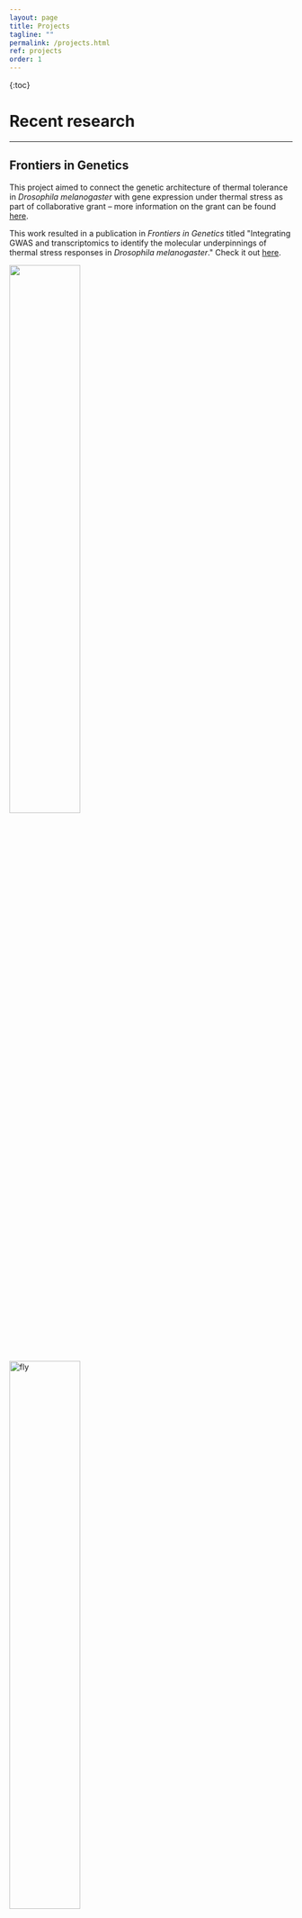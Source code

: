 ```yaml
---
layout: page
title: Projects
tagline: ""
permalink: /projects.html
ref: projects
order: 1
---
```


{:toc}

# Recent research
---

## Frontiers in Genetics

This project aimed to connect the genetic architecture of thermal tolerance in _Drosophila melanogaster_ with gene expression under thermal stress as part of collaborative grant – more information on the grant can be found <a href = "https://www.thermofly.org/" target="_blank">here</a>.

This work resulted in a publication in _Frontiers in Genetics_ titled "Integrating GWAS and transcriptomics to identify the molecular underpinnings of thermal stress responses in _Drosophila melanogaster_." Check it out <a href="publications/lecheta_et_al_2020.pdf" target="_blank"> here</a>.

<div class="row">
  <img src="https://tsoleary.github.io/projects_page/ctmin_max.png" style="width:50%">
  <img src="https://tsoleary.github.io/projects_page/ora.png" alt="fly" style="width:50%">
</div>

<ul style="list-style-type:circle;">
  <li><a href="https://tsoleary.github.io/rna_seq/cahan/scripts/tso_analysis.html" target="_blank" >Supplementary Figures & Analysis</a></li>
  <li><a href = "https://tsoleary.github.io/rna_seq/cahan/results/whole_body_heat_cold_shock_report.html" target="_blank">RNAseq Quality Control & Figures</a></li>
</ul>  

# Post-undergraduate research
---

## Hypertrophic cardiomyopathy

<div class="row">
  <img src="https://tsoleary.github.io/projects_page/mybpc_sarc.png" style="width:50%">
  <img src="https://tsoleary.github.io/projects_page/mybpc_ind.png" alt="fly" style="width:50%">
</div>

# Graduate school course work
---

## Multi-strain vaccine selection on a genotype network

<img src="https://tsoleary.github.io/projects_page/flu_net.png" style="width:75%">

We used an evolutionary algorithm on an _Influenza A_ genotype network to determine the best strains to select for vaccination. A first draft of the paper can be found <a href = "projects_page/Vaccine_Paper.pdf" target="_blank">here</a>. Open source code can be found on <a href = "https://github.com/tsoleary/vaccines" target="_blank">GitHub</a>.


## Balancing selection

<img src="https://tsoleary.github.io/projects_page/season_dom.png" style="width:75%">

We created a model to attempt to better understand the mechanisms that give rise to balancing selection in the context of seasonal adaptation in _Drosophila melanogaster_. A rough draft of our manuscript can be found <a href = "projects_page/season_adapt.pdf" target="_blank">here</a>. Open source code for the model can be found on <a href = "https://github.com/tsoleary/season_adapt" target="_blank">GitHub</a>.
